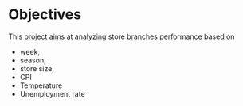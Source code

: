 # Objectives

This project aims at analyzing store branches performance based on 
- week,
- season,
- store size, 
- CPI
- Temperature
- Unemployment rate


